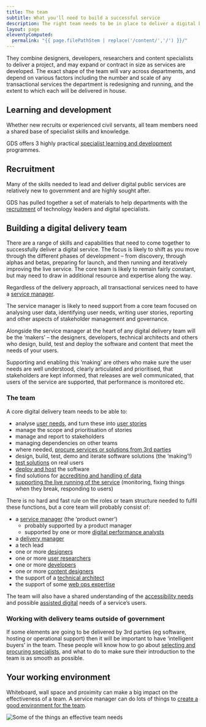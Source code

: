 ```yaml
---
title: The team
subtitle: What you'll need to build a successful service
description: The right team needs to be in place to deliver a digital by default service. Teams are multidisciplinary, meet regularly, and often work close together to deliver rapid iterations of user-centred products.
layout: page
eleventyComputed:
  permalink: "{{ page.filePathStem | replace('/content/','/') }}/"
---
```


They combine designers, developers, researchers and content specialists to deliver a project, and may expand or contract in size as services are developed. The exact shape of the team will vary across departments, and depend on various factors including the number and scale of any transactional services the department is redesigning and running, and the extent to which each will be delivered in house.

## Learning and development

Whether new recruits or experienced civil servants, all team members need a shared base of specialist skills and knowledge.

GDS offers 3 highly practical [specialist learning and development](https://web.archive.org/web/20150330042003/https://www.gov.uk/service-manual/the-team/learning-and-development) programmes.

## Recruitment

Many of the skills needed to lead and deliver digital public services are relatively new to government and are highly sought after.

GDS has pulled together a set of materials to help departments with the [recruitment](https://web.archive.org/web/20150330042003/https://www.gov.uk/service-manual/the-team/recruitment) of technology leaders and digital specialists.

## Building a digital delivery team

There are a range of skills and capabilities that need to come together to successfully deliver a digital service. The focus is likely to shift as you move through the different phases of development – from discovery, through alphas and betas, preparing for launch, and then running and iteratively improving the live service. The core team is likely to remain fairly constant, but may need to draw in additional resource and expertise along the way.

Regardless of the delivery approach, all transactional services need to have a [service manager](/version-1/guides/service-manager).

The service manager is likely to need support from a core team focused on analysing user data, identifying user needs, writing user stories, reporting and other aspects of stakeholder management and governance.

Alongside the service manager at the heart of any digital delivery team will be the ‘makers’ – the designers, developers, technical architects and others who design, build, test and deploy the software and content that meet the needs of your users.

Supporting and enabling this ‘making’ are others who make sure the user needs are well understood, clearly articulated and prioritised, that stakeholders are kept informed, that releases are well communicated, that users of the service are supported, that performance is monitored etc.

### The team

A core digital delivery team needs to be able to:

- analyse [user needs](/version-1/guides/user-needs/), and turn these into [user stories](/version-1/guides/writing-user-stories/)
- manage the scope and prioritisation of stories
- manage and report to stakeholders
- managing dependencies on other teams
- where needed, [procure services or solutions from 3rd parties](/version-1/guides/working-with-specialists/)
- design, build, test, demo and iterate software solutions (the ‘making’!)
- [test solutions](/version-1/guides/user-research/) on real users
- [deploy and host](/version-1/guidess/hosting) the software
- find solutions for [accrediting and handling of data](/version-1/guides/information-security)
- [supporting the live running of the service](/version-1/guides/operations/) (monitoring, fixing things when they break, responding to users)

There is no hard and fast rule on the roles or team structure needed to fulfil these functions, but a core team will probably consist of:

- a [service manager](/version-1/guides/service-manager/) (the ‘product owner’)
    - probably supported by a product manager
    - supported by one or more [digital performance analysts](/version-1/guides/performance-analyst/)
- a [delivery manager](/version-1/guides/delivery-manager)
- a tech lead
- one or more [designers](/version-1/guides/designer/)
- one or more [user researchers](/version-1/guides/user-researcher/)
- one or more [developers](/version-1/guides/developer)
- one or more [content designers](/version-1/guides/content-designer/)
- the support of a [technical architect](/assets/content/version-1/guides/documents/Technicalarchitect-generic.docx)
- the support of some [web ops expertise](/version-1/guides/web-operations)

The team will also have a shared understanding of the [accessibility needs](/version-1/guides/accessibility) and possible [assisted digital](/version-1/guides/assisted-digital/) needs of a service’s users.

### Working with delivery teams outside of government

If some elements are going to be delivered by 3rd parties (eg software, hosting or operational support) then it will be important to have ‘intelligent buyers’ in the team. These people will know how to go about [selecting and procuring specialists](/version-1/guides/working-with-specialists/), and what to do to make sure their introduction to the team is as smooth as possible.

## Your working environment

Whiteboard, wall space and proximity can make a big impact on the effectiveness of a team. A service manager can do lots of things to [create a good environment for the team](/version-1/guides/working-environment/).

![Some of the things an effective team needs](/assets/content/version-1/guides/images/team-assets.png)
